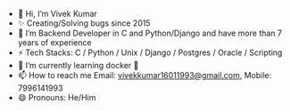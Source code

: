 - 👋 Hi, I’m Vivek Kumar
- ✨ Creating/Solving bugs since 2015
- 👀 I’m Backend Developer in C and Python/Django and have more than 7 years of experience
- ⚡ Tech Stacks: C / Python / Unix / Django / Postgres / Oracle / Scripting  
- 🌱 I’m currently learning docker 🐳
- 📫 How to reach me Email: vivekkumar16011993@gmail.com, Mobile: 7996141993
- 😄 Pronouns: He/Him


<!---
engvivek/engvivek is a ✨ special ✨ repository because its `README.md` (this file) appears on your GitHub profile.
You can click the Preview link to take a look at your changes.
--->

